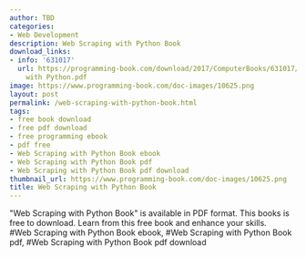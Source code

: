 ```yaml
---
author: TBD
categories:
- Web Development
description: Web Scraping with Python Book
download_links:
- info: '631017'
  url: https://programming-book.com/download/2017/ComputerBooks/631017/Web Scraping
    with Python.pdf
image: https://www.programming-book.com/doc-images/10625.png
layout: post
permalink: /web-scraping-with-python-book.html
tags:
- free book download
- free pdf download
- free programming ebook
- pdf free
- Web Scraping with Python Book ebook
- Web Scraping with Python Book pdf
- Web Scraping with Python Book pdf download
thumbnail_url: https://www.programming-book.com/doc-images/10625.png
title: Web Scraping with Python Book
---
```


 
<div class="item-desc text-justify">
  "Web Scraping with Python Book" is available in PDF format. This books is free to download. Learn from this free book and enhance your skills.
  <br>
  #Web Scraping with Python Book ebook, #Web Scraping with Python Book pdf, #Web Scraping with Python Book pdf download
</div>